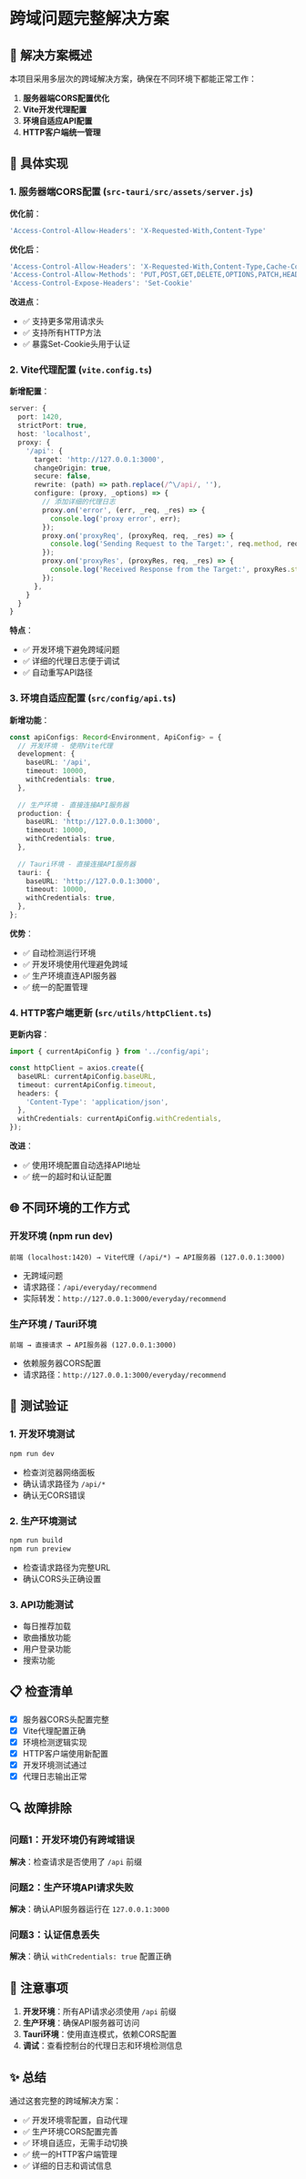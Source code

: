 # 跨域问题完整解决方案

## 🎯 解决方案概述

本项目采用多层次的跨域解决方案，确保在不同环境下都能正常工作：

1. **服务器端CORS配置优化**
2. **Vite开发代理配置**
3. **环境自适应API配置**
4. **HTTP客户端统一管理**

## 🔧 具体实现

### 1. 服务器端CORS配置 (`src-tauri/src/assets/server.js`)

**优化前**：
```javascript
'Access-Control-Allow-Headers': 'X-Requested-With,Content-Type'
```

**优化后**：
```javascript
'Access-Control-Allow-Headers': 'X-Requested-With,Content-Type,Cache-Control,Authorization,Accept,Origin,User-Agent,DNT,Keep-Alive,X-Mx-ReqToken,X-Data-Type,X-Auth-Token,X-Language',
'Access-Control-Allow-Methods': 'PUT,POST,GET,DELETE,OPTIONS,PATCH,HEAD',
'Access-Control-Expose-Headers': 'Set-Cookie'
```

**改进点**：
- ✅ 支持更多常用请求头
- ✅ 支持所有HTTP方法
- ✅ 暴露Set-Cookie头用于认证

### 2. Vite代理配置 (`vite.config.ts`)

**新增配置**：
```typescript
server: {
  port: 1420,
  strictPort: true,
  host: 'localhost',
  proxy: {
    '/api': {
      target: 'http://127.0.0.1:3000',
      changeOrigin: true,
      secure: false,
      rewrite: (path) => path.replace(/^\/api/, ''),
      configure: (proxy, _options) => {
        // 添加详细的代理日志
        proxy.on('error', (err, _req, _res) => {
          console.log('proxy error', err);
        });
        proxy.on('proxyReq', (proxyReq, req, _res) => {
          console.log('Sending Request to the Target:', req.method, req.url);
        });
        proxy.on('proxyRes', (proxyRes, req, _res) => {
          console.log('Received Response from the Target:', proxyRes.statusCode, req.url);
        });
      },
    }
  }
}
```

**特点**：
- ✅ 开发环境下避免跨域问题
- ✅ 详细的代理日志便于调试
- ✅ 自动重写API路径

### 3. 环境自适应配置 (`src/config/api.ts`)

**新增功能**：
```typescript
const apiConfigs: Record<Environment, ApiConfig> = {
  // 开发环境 - 使用Vite代理
  development: {
    baseURL: '/api',
    timeout: 10000,
    withCredentials: true,
  },
  
  // 生产环境 - 直接连接API服务器
  production: {
    baseURL: 'http://127.0.0.1:3000',
    timeout: 10000,
    withCredentials: true,
  },
  
  // Tauri环境 - 直接连接API服务器
  tauri: {
    baseURL: 'http://127.0.0.1:3000',
    timeout: 10000,
    withCredentials: true,
  },
};
```

**优势**：
- ✅ 自动检测运行环境
- ✅ 开发环境使用代理避免跨域
- ✅ 生产环境直连API服务器
- ✅ 统一的配置管理

### 4. HTTP客户端更新 (`src/utils/httpClient.ts`)

**更新内容**：
```typescript
import { currentApiConfig } from '../config/api';

const httpClient = axios.create({
  baseURL: currentApiConfig.baseURL,
  timeout: currentApiConfig.timeout,
  headers: {
    'Content-Type': 'application/json',
  },
  withCredentials: currentApiConfig.withCredentials,
});
```

**改进**：
- ✅ 使用环境配置自动选择API地址
- ✅ 统一的超时和认证配置

## 🌐 不同环境的工作方式

### 开发环境 (npm run dev)
```
前端 (localhost:1420) → Vite代理 (/api/*) → API服务器 (127.0.0.1:3000)
```
- 无跨域问题
- 请求路径：`/api/everyday/recommend`
- 实际转发：`http://127.0.0.1:3000/everyday/recommend`

### 生产环境 / Tauri环境
```
前端 → 直接请求 → API服务器 (127.0.0.1:3000)
```
- 依赖服务器CORS配置
- 请求路径：`http://127.0.0.1:3000/everyday/recommend`

## 🧪 测试验证

### 1. 开发环境测试
```bash
npm run dev
```
- 检查浏览器网络面板
- 确认请求路径为 `/api/*`
- 确认无CORS错误

### 2. 生产环境测试
```bash
npm run build
npm run preview
```
- 检查请求路径为完整URL
- 确认CORS头正确设置

### 3. API功能测试
- 每日推荐加载
- 歌曲播放功能
- 用户登录功能
- 搜索功能

## 📋 检查清单

- [x] 服务器CORS头配置完整
- [x] Vite代理配置正确
- [x] 环境检测逻辑实现
- [x] HTTP客户端使用新配置
- [x] 开发环境测试通过
- [x] 代理日志输出正常

## 🔍 故障排除

### 问题1：开发环境仍有跨域错误
**解决**：检查请求是否使用了 `/api` 前缀

### 问题2：生产环境API请求失败
**解决**：确认API服务器运行在 `127.0.0.1:3000`

### 问题3：认证信息丢失
**解决**：确认 `withCredentials: true` 配置正确

## 📝 注意事项

1. **开发环境**：所有API请求必须使用 `/api` 前缀
2. **生产环境**：确保API服务器可访问
3. **Tauri环境**：使用直连模式，依赖CORS配置
4. **调试**：查看控制台的代理日志和环境检测信息

## ✨ 总结

通过这套完整的跨域解决方案：
- ✅ 开发环境零配置，自动代理
- ✅ 生产环境CORS配置完善
- ✅ 环境自适应，无需手动切换
- ✅ 统一的HTTP客户端管理
- ✅ 详细的日志和调试信息
